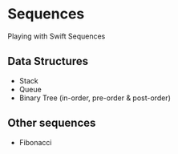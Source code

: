 # Sequences
Playing with Swift Sequences

## Data Structures

- Stack
- Queue
- Binary Tree (in-order, pre-order & post-order)

## Other sequences

- Fibonacci
